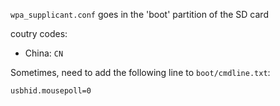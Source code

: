 `wpa_supplicant.conf` goes in the 'boot' partition of the SD card

coutry codes:
- China: `CN`

Sometimes, need to add the following line to `boot/cmdline.txt`:
```
usbhid.mousepoll=0
```
